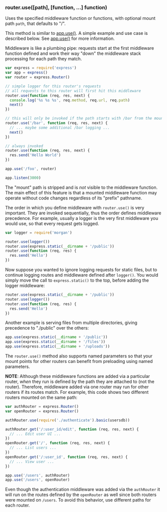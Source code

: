 <h3 id='router.use'>router.use([path], [function, ...] function)</h3>

Uses the specified middleware function or functions, with optional mount path `path`, that defaults to "/".

This method is similar to [app.use()](#app.use). A simple example and use case is described below.
See [app.use()](#app.use) for more information.

Middleware is like a plumbing pipe: requests start at the first middleware function defined
and work their way "down" the middleware stack processing for each path they match.

```js
var express = require('express')
var app = express()
var router = express.Router()

// simple logger for this router's requests
// all requests to this router will first hit this middleware
router.use(function (req, res, next) {
  console.log('%s %s %s', req.method, req.url, req.path)
  next()
})

// this will only be invoked if the path starts with /bar from the mount point
router.use('/bar', function (req, res, next) {
  // ... maybe some additional /bar logging ...
  next()
})

// always invoked
router.use(function (req, res, next) {
  res.send('Hello World')
})

app.use('/foo', router)

app.listen(3000)
```

The "mount" path is stripped and is _not_ visible to the middleware function.
The main effect of this feature is that a mounted middleware function may operate without
code changes regardless of its "prefix" pathname.

The order in which you define middleware with `router.use()` is very important.
They are invoked sequentially, thus the order defines middleware precedence. For example,
usually a logger is the very first middleware you would use, so that every request gets logged.

```js
var logger = require('morgan')

router.use(logger())
router.use(express.static(__dirname + '/public'))
router.use(function (req, res) {
  res.send('Hello')
})
```

Now suppose you wanted to ignore logging requests for static files, but to continue
logging routes and middleware defined after `logger()`.  You would simply move the call to `express.static()` to the top,
before adding the logger middleware:

```js
router.use(express.static(__dirname + '/public'))
router.use(logger())
router.use(function (req, res) {
  res.send('Hello')
})
```

Another example is serving files from multiple directories,
giving precedence to "./public" over the others:

```js
app.use(express.static(__dirname + '/public'))
app.use(express.static(__dirname + '/files'))
app.use(express.static(__dirname + '/uploads'))
```

The `router.use()` method also supports named parameters so that your mount points
for other routers can benefit from preloading using named parameters.

__NOTE__: Although these middleware functions are added via a particular router, _when_
they run is defined by the path they are attached to (not the router). Therefore,
middleware added via one router may run for other routers if its routes
match. For example, this code shows two different routers mounted on the same path:

```js
var authRouter = express.Router()
var openRouter = express.Router()

authRouter.use(require('./authenticate').basic(usersdb))

authRouter.get('/:user_id/edit', function (req, res, next) {
  // ... Edit user UI ...
})
openRouter.get('/', function (req, res, next) {
  // ... List users ...
})
openRouter.get('/:user_id', function (req, res, next) {
  // ... View user ...
})

app.use('/users', authRouter)
app.use('/users', openRouter)
```

Even though the authentication middleware was added via the `authRouter` it will run on the routes defined by the `openRouter` as well since both routers were mounted on `/users`.  To avoid this behavior, use different paths for each router.
